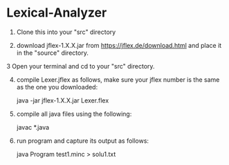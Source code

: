 # Lexical-Analyzer

1. Clone this into your "src" directory

2. download jflex-1.X.X.jar from https://jflex.de/download.html and place it in the "source" directory.

3 Open your terminal and cd to your "src" directory.

4. compile Lexer.jflex as follows, make sure your jflex number is the same as the one you downloaded:

    java -jar jflex-1.X.X.jar Lexer.flex

4. compile all java files using the following:

    javac *.java

5. run program and capture its output as follows:

    java Program test1.minc > solu1.txt
